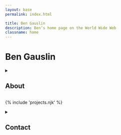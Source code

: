```yaml
---
layout: base
permalink: index.html

title: Ben Gauslin
description: Ben’s home page on the World Wide Web
classname: home
---
```

# Ben Gauslin

<details-plus accordion>
  <details id="about">
    <summary>
      <h2>About</h2>
    </summary>

    Hello, I’m a classically trained percussionist with a
    [degree in Architecture][vt-arch] who began teaching myself code during 
    the [dot-com bubble][bubble].

    I was a Senior UXE at Google for five years, worked in small and
    medium-sized Chicago architecture studios, and currently live in
    New Orleans.

    When I’m not renovating my 140-year old house in the
    [Vieux Carré][vieux-carre], I spend quality time with friends, family,
    and the electric bass.

    <img src="img/selfie.jpg" alt="" class="avatar">

  </details>

  {% include 'projects.njk' %}

  <details id="contact">
    <summary>
      <h2>Contact</h2>
    </summary>

    You can reach me via email, text, or voicemail.

    {% include 'contact.njk' %}

  </details>
</details-plus>


[bubble]: https://en.wikipedia.org/wiki/Dot-com_bubble "Wikipedia article about the dot-com boom and bust of the late 90s"
[vieux-carre]: https://en.wikipedia.org/wiki/French_Quarter "Wikipedia article about New Orleans’ French Quarter"
[vt-arch]: https://arch.vt.edu/ "College of Architecture at Virginia Tech"
